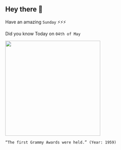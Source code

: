 ## Hey there 👋
Have an amazing `Sunday` ⚡⚡⚡

Did you know Today on `04th of May`
 
 [<img src="https://www.grammy.com/sites/com/files/59.5_dean_martin_sammy_davis_jr.jpg" width="300" />](https://en.wikipedia.org/wiki/1st_Annual_Grammy_Awards) 
 ```
“The first Grammy Awards were held.” (Year: 1959)
```

